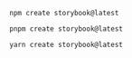 ```shell renderer="common" language="js" packageManager="npm"
npm create storybook@latest
```

```shell renderer="common" language="js" packageManager="pnpm"
pnpm create storybook@latest
```

```shell renderer="common" language="js" packageManager="yarn"
yarn create storybook@latest
```
